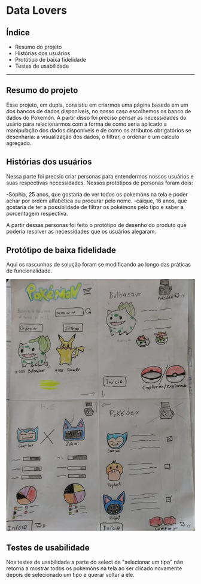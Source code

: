# Data Lovers

## Índice

* Resumo do projeto
* Histórias dos usuários
* Protótipo de baixa fidelidade
* Testes de usabilidade

***

## Resumo do projeto
Esse projeto, em dupla, consistiu em criarmos uma página baseda em um dos bancos de dados disponíveis, no nosso caso escolhemos os banco de dados do Pokemón. A partir disso foi preciso pensar as necessidades do usário para relacionarmos com a forma de como seria aplicado a manipulação dos dados disponíveis e de como os atributos obrigatórios se desenharia: a visualização dos dados, o filtrar, o ordenar e um cálculo agregado.

## Histórias dos usuários
Nessa parte foi precsio criar personas para entendermos nossos usuários e suas respectivas necessidades. Nossos protótipos de personas foram dois:

-Sophia, 25 anos, que gostaria de ver todos os pokemóns na tela e poder achar por ordem alfabética ou procurar pelo nome.
-caíque, 16 anos, que gostaria de ter a possiblidade de filtrar os pokémons pelo tipo e  saber a porcentagem respectiva.

A partir dessas personas foi feito o protótipo de desenho do produto que poderia resolver as necessidades que os usuários alegaram.

## Protótipo de baixa fidelidade

Aqui os rascunhos de solução foram se modificando ao longo das práticas de funcionalidade.

![Print da tela](./src/pokee.jpeg)

## Testes de usabilidade
Nos testes de usabilidade a parte do select de "selecionar um tipo" não retorna a mostrar todos os pokemóns na tela ao ser clicado novamente depois de selecionado um tipo e querar voltar a ele. 




